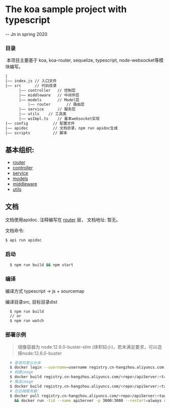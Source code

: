 # The koa sample project with typescript
-- Jn in spring 2020
### 目录

​	本项目主要基于 koa, koa-router, sequelize, typescript, node-websocket等模块编写。

```html
|
|—— index.js // 入口文件
|—— src      // 代码目录
	  |—— controller   // 控制层
	  |—— middleware   // 中间件层
	  |—— models       // Model层
    	  |—— router       // 路由层
	  |—— service	   // 服务层
	  |—— utils	   // 工具类
	  |—— wsImpl.ts    // 基本websocket实现
|—— config           // 配置文件
|—— apidoc           // 文档目录，npm run apidoc生成
|—— scripts          // 脚本
```



## 基本组织:
  * [router](src/router/router.md)
  * [controller](src/controller/controller.md)
  * [service](src/service/service.md)
  * [models](src/models/models.md)
  * [middleware](src/middleware/middleware.md)
  * [utils](src/utils/utils.md)



## 文档

文档使用apidoc. 注释编写在 [router](src/router/router.md) 层， 文档地址: 暂无。

文档命令:

```bash
$ api run apidoc
```



### 启动

```bash
  $ npm run build && npm start 
```

### 编译

编译方式 typescript ->  js + sourcemap

编译目录src, 目标目录dist

```bash
  $ npm run build 
  // or
  $ npm run watch
```

### 部署示例

> 镜像容器为 node:12.6.0-buster-slim (体积较小)，若未满足要求，可以选择node:12.6.0-buster

```bash
  # 登录阿里云仓库
  $ docker login --username=username registry.cn-hangzhou.aliyuncs.com  
  # 构建image
  $ docker build registry.cn-hangzhou.aliyuncs.com/<repo>/apiServer:<tag> .
  # 推送image
  $ docker build registry.cn-hangzhou.aliyuncs.com/<repo>/apiServer:<tag> .
  # 在远端服务器:
  $ docker pull registry.cn-hangzhou.aliyuncs.com/<repo>/apiServer:<tag> \
    && docker run -tid --name apiServer -p 3000:3000 --restart=always registry.cn-hangzhou.aliyuncs.com/<repo>/apiServer:<tag>
```
